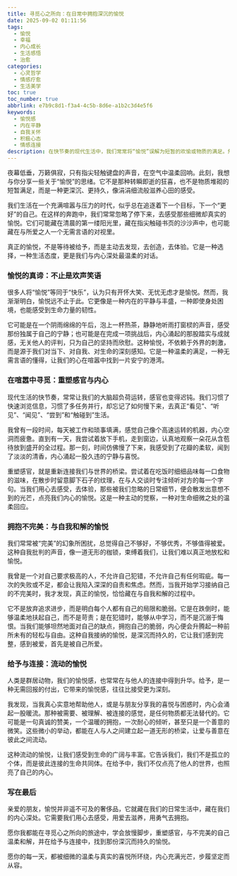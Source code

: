 ```yaml
---
title: 寻觅心之所向：在日常中拥抱深沉的愉悦
date: 2025-09-02 01:11:56
tags:
  - 愉悦
  - 幸福
  - 内心成长
  - 生活感悟
  - 治愈
categories:
  - 心灵哲学
  - 情感疗愈
  - 生活美学
toc: true
toc_number: true
abbrlink: e7b9c8d1-f3a4-4c5b-8d6e-a1b2c3d4e5f6
keywords:
  - 愉悦感
  - 内在平静
  - 自我关怀
  - 积极心态
  - 情感连接
description: 在快节奏的现代生活中，我们常常将“愉悦”误解为短暂的欢愉或物质的满足。然而，真正的愉悦，是一种深植于内心的平静与丰盛，它无需外求，而是源于我们对生活细微之处的感知，对自我真实的接纳，以及与世界温柔的连接。本文将带你一同探索，如何在喧嚣中重塑感官，拥抱不完美，并在给予与连接中，寻觅那份持久而温暖的心之所向。
---
```


夜幕低垂，万籁俱寂，只有指尖轻触键盘的声音，在空气中温柔回响。此刻，我想与你分享一些关于“愉悦”的思绪。它不是那种转瞬即逝的狂喜，也不是物质堆砌的短暂满足，而是一种更深沉、更持久，像涓涓细流般滋养心田的感受。

我们生活在一个充满喧嚣与压力的时代，似乎总在追逐着下一个目标，下一个“更好”的自己。在这样的奔跑中，我们常常忽略了停下来，去感受那些细微却真实的愉悦。它们可能藏在清晨的第一缕阳光里，藏在指尖触碰书页的沙沙声中，也可能藏在与所爱之人一个无需言语的对视里。

真正的愉悦，不是等待被给予，而是主动去发现，去创造，去体验。它是一种选择，一种生活态度，更是我们与内心深处最温柔的对话。

### 愉悦的真谛：不止是欢声笑语

很多人将“愉悦”等同于“快乐”，认为只有开怀大笑、无忧无虑才是愉悦。然而，我渐渐明白，愉悦远不止于此。它更像是一种内在的平静与丰盛，一种即使身处困境，也能感受到生命力量的韧性。

它可能是在一个阴雨绵绵的午后，泡上一杯热茶，静静地听雨打窗棂的声音，感受那份独属于自己的宁静；也可能是在完成一项挑战后，内心涌起的那股踏实与成就感，无关他人的评判，只为自己的坚持而欣慰。这种愉悦，不依赖于外界的刺激，而是源于我们对当下、对自我、对生命的深刻感知。它是一种温柔的满足，一种无需言语的懂得，让我们的心在喧嚣中找到一片安宁的港湾。

### 在喧嚣中寻觅：重塑感官与内心

现代生活的快节奏，常常让我们的大脑超负荷运转，感官也变得迟钝。我们习惯了快速浏览信息，习惯了多任务并行，却忘记了如何慢下来，去真正“看见”、“听见”、“闻见”、“尝到”和“触碰到”生活。

我曾有一段时间，每天被工作和琐事填满，感觉自己像个高速运转的机器，内心空洞而疲惫。直到有一天，我尝试着放下手机，走到窗边，认真地观察一朵花从含苞待放到盛开的全过程。那一刻，时间仿佛慢了下来，我感受到了花瓣的柔软，闻到了淡淡的清香，内心涌起一股久违的宁静与喜悦。

重塑感官，就是重新连接我们与世界的桥梁。尝试着在吃饭时细细品味每一口食物的滋味，在散步时留意脚下石子的纹理，在与人交谈时专注倾听对方的每一个字句。当我们用心去感受，去体验，那些被我们忽略的日常细节，便会散发出意想不到的光芒，点亮我们内心的愉悦。这是一种主动的觉察，一种对生命细微之处的温柔回应。

### 拥抱不完美：与自我和解的愉悦

我们常常被“完美”的幻象所困扰，总觉得自己不够好，不够优秀，不够值得被爱。这种自我批判的声音，像一道无形的枷锁，束缚着我们，让我们难以真正地放松和愉悦。

我曾是一个对自己要求极高的人，不允许自己犯错，不允许自己有任何瑕疵。每一次的失败或不足，都会让我陷入深深的自责和焦虑。然而，当我开始学习接纳自己的不完美时，我才发现，真正的愉悦，恰恰藏在与自我和解的过程中。

它不是放弃追求进步，而是明白每个人都有自己的局限和脆弱。它是在跌倒时，能够温柔地扶起自己，而不是苛责；是在犯错时，能够从中学习，而不是沉溺于悔恨。当我们能够坦然地面对自己的缺点，拥抱自己的脆弱，内心便会升腾起一种前所未有的轻松与自由。这种自我接纳的愉悦，是深沉而持久的，它让我们感到完整，感到被爱，首先是被自己所爱。

### 给予与连接：流动的愉悦

人类是群居动物，我们的愉悦感，也常常在与他人的连接中得到升华。给予，是一种无需回报的付出，它带来的愉悦感，往往比接受更为深刻。

我发现，当我真心实意地帮助他人，或是与朋友分享我的喜悦与困惑时，内心会涌起一股暖流。那种被需要、被理解、被连接的感觉，是任何物质都无法替代的。它可能是一句真诚的赞美，一个温暖的拥抱，一次耐心的倾听，甚至只是一个善意的微笑。这些微小的举动，都能在人与人之间建立起一道无形的桥梁，让爱与善意在彼此之间流动。

这种流动的愉悦，让我们感受到生命的广阔与丰富。它告诉我们，我们不是孤立的个体，而是彼此连接的生命共同体。在给予中，我们不仅点亮了他人的世界，也照亮了自己的内心。

### 写在最后

亲爱的朋友，愉悦并非遥不可及的奢侈品，它就藏在我们的日常生活中，藏在我们的内心深处。它需要我们用心去感受，用爱去滋养，用勇气去拥抱。

愿你我都能在寻觅心之所向的旅途中，学会放慢脚步，重塑感官，与不完美的自己温柔和解，并在给予与连接中，找到那份深沉而持久的愉悦。

愿你的每一天，都被细微的温柔与真实的喜悦所环绕，内心充满光芒，步履坚定而从容。